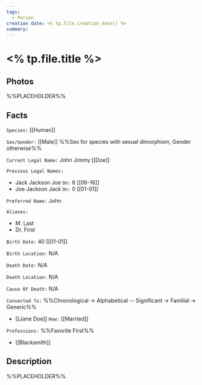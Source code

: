 ```yaml
---
tags:
  - Person
creation date: <% tp.file.creation_date() %>
summary:
---
```

# <% tp.file.title %>

## Photos

%%PLACEHOLDER%%

## Facts

`Species:` [[Human]]

`Sex/Gender:` [[Male]] %%Sex for species with sexual dimorphism, Gender otherwise%%

`Current Legal Name:` John Jimmy [[Doe]]

`Previous Legal Names:`
- Jack Jackson Joe `On:` 6 [[06-16]]
- Joe Jackson Jack `On:` 0 [[01-01]]

`Preferred Name:` John

`Aliases:`
- M. Last
- Dr. First

`Birth Date:` 40 [[01-01]]

`Birth Location:` N/A

`Death Date:` N/A

`Death Location:` N/A

`Cause Of Death:` N/A

`Connected To:` %%Chronological -> Alphabetical -- Significant -> Familial -> Generic%%
- [[Jane Doe]] `How:` [[Married]]

`Professions:` %%Favorite First%%
- [[Blacksmith]]

## Description

%%PLACEHOLDER%%
